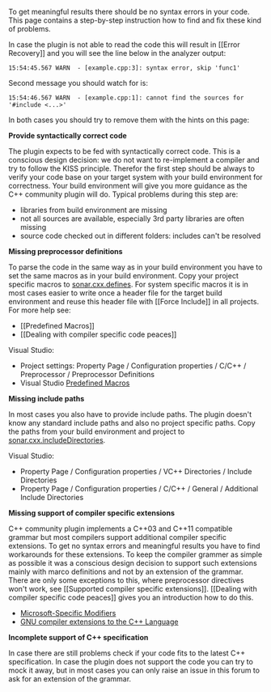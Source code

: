 To get meaningful results there should be no syntax errors in your code. This page contains a step-by-step instruction how to find and fix these kind of problems.

In case the plugin is not able to read the code this will result in [[Error Recovery]] and you will see the line below in the analyzer output:
```
15:54:45.567 WARN  - [example.cpp:3]: syntax error, skip 'func1'
```
Second message you should watch for is:
```
15:54:46.567 WARN  - [example.cpp:1]: cannot find the sources for '#include <...>'
```
In both cases you should try to remove them with the hints on this page:

**Provide syntactically correct code**

The plugin expects to be fed with syntactically correct code. This is a conscious design decision: we do not want to re-implement a compiler and try to follow the KISS principle. Therefor the first step should be always to verify your code base on your target system with your build environment for correctness. Your build environment will give you more guidance as the C++ community plugin will do. Typical problems during 
this step are:
* libraries from build environment are missing
* not all sources are available, especially 3rd party libraries are often missing
* source code checked out in different folders: includes can't be resolved

**Missing preprocessor definitions**

To parse the code in the same way as in your build environment you have to set the same macros as in your build environment. Copy your project specific macros to [sonar.cxx.defines](https://github.com/wenns/sonar-cxx/wiki/Supported-configuration-properties). For system specific macros it is in most cases easier to write once a header file for the target build environment and reuse this header file with [[Force Include]] in all projects. For more help see:
* [[Predefined Macros]]
* [[Dealing with compiler specific code peaces]]

Visual Studio:
* Project settings: Property Page / Configuration properties / C/C++ / Preprocessor / Preprocessor Definitions
* Visual Studio [Predefined Macros](http://msdn.microsoft.com/en-us/library/b0084kay.aspx)

**Missing include paths**

In most cases you also have to provide include paths. The plugin doesn't know any standard include paths and also no project specific paths. Copy the paths from your build environment and project to [sonar.cxx.includeDirectories](https://github.com/wenns/sonar-cxx/wiki/Supported-configuration-properties).

Visual Studio:
* Property Page / Configuration properties / VC++ Directories / Include Directories
* Property Page / Configuration properties / C/C++ / General / Additional Include Directories

**Missing support of compiler specific extensions**

C++ community plugin implements a C++03 and C++11 compatible grammar but most compilers support additional compiler specific extensions. To get no syntax errors and meaningful results you have to find workarounds for these extensions. To keep the compiler grammer as simple as possible it was a conscious design decision to support such extensions mainly with marco definitions and not by an extension of the grammar. There are only some exceptions to this, where preprocessor directives won't work, see [[Supported compiler specific extensions]]. [[Dealing with compiler specific code peaces]] gives you an introduction how to do this.
* [Microsoft-Specific Modifiers](http://msdn.microsoft.com/en-us/library/6bh0054z.aspx)
* [GNU compiler extensions to the C++ Language](http://gcc.gnu.org/onlinedocs/gcc-4.9.0/gcc/C_002b_002b-Extensions.html)

**Incomplete support of C++ specification**

In case there are still problems check if your code fits to the latest C++ specification. In case the plugin does not support the code you can try to mock it away, but in most cases you can only raise an issue in this forum to ask for an extension of the grammar.
